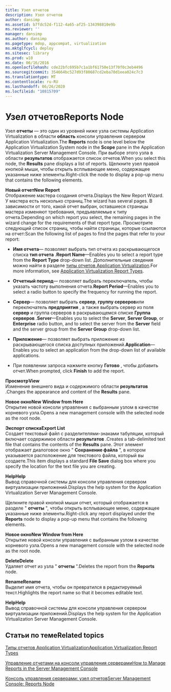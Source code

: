 ```yaml
---
title: Узел отчетов
description: Узел отчетов
author: dansimp
ms.assetid: b7fdc52d-f112-4a65-af25-134398810e9b
ms.reviewer: ''
manager: dansimp
ms.author: dansimp
ms.pagetype: mdop, appcompat, virtualization
ms.mktglfcycl: deploy
ms.sitesec: library
ms.prod: w10
ms.date: 06/16/2016
ms.openlocfilehash: cde22bfc695b7c1a1bf61750e13f70f0c3eb4496
ms.sourcegitcommit: 354664bc527d93f80687cd2eba70d1eea024c7c3
ms.translationtype: MT
ms.contentlocale: ru-RU
ms.lasthandoff: 06/26/2020
ms.locfileid: "10815709"
---
```

# <span data-ttu-id="32e92-103">Узел отчетов</span><span class="sxs-lookup"><span data-stu-id="32e92-103">Reports Node</span></span>


<span data-ttu-id="32e92-104">Узел **отчеты** — это один из уровней ниже узла системы Application Virtualization в области **область** консоли управления сервером Application Virtualization.</span><span class="sxs-lookup"><span data-stu-id="32e92-104">The **Reports** node is one level below the Application Virtualization System node in the **Scope** pane in the Application Virtualization Server Management Console.</span></span> <span data-ttu-id="32e92-105">При выборе этого узла в области **результатов** отображается список отчетов.</span><span class="sxs-lookup"><span data-stu-id="32e92-105">When you select this node, the **Results** pane displays a list of reports.</span></span> <span data-ttu-id="32e92-106">Щелкните узел правой кнопкой мыши, чтобы открыть всплывающее меню, содержащее указанные ниже элементы.</span><span class="sxs-lookup"><span data-stu-id="32e92-106">Right-click the node to display a pop-up menu that contains the following elements.</span></span>

<a href="" id="new-report"></a>**<span data-ttu-id="32e92-107">Новый отчет</span><span class="sxs-lookup"><span data-stu-id="32e92-107">New Report</span></span>**  
<span data-ttu-id="32e92-108">Отображение мастера создания отчета.</span><span class="sxs-lookup"><span data-stu-id="32e92-108">Displays the New Report Wizard.</span></span> <span data-ttu-id="32e92-109">У мастера есть несколько страниц.</span><span class="sxs-lookup"><span data-stu-id="32e92-109">The wizard has several pages.</span></span> <span data-ttu-id="32e92-110">В зависимости от того, какой отчет выбран, оставшиеся страницы мастера изменяют требования, предъявляемые к типу отчета.</span><span class="sxs-lookup"><span data-stu-id="32e92-110">Depending on which report you select, the remaining pages in the wizard change for the requirements of that report type.</span></span> <span data-ttu-id="32e92-111">Просмотрите следующий список страниц, чтобы найти страницы, которые ссылаются на отчет:</span><span class="sxs-lookup"><span data-stu-id="32e92-111">Scan the following list of pages to find the pages that refer to your report:</span></span>

-   <span data-ttu-id="32e92-112">**Имя отчета**— позволяет выбрать тип отчета из раскрывающегося списка **тип отчета** .</span><span class="sxs-lookup"><span data-stu-id="32e92-112">**Report Name**—Enables you to select a report type from the **Report Type** drop-down list.</span></span> <span data-ttu-id="32e92-113">Дополнительные сведения можно найти в разделе [типы отчетов Application Virtualization](application-virtualization-report-types.md).</span><span class="sxs-lookup"><span data-stu-id="32e92-113">For more information, see [Application Virtualization Report Types](application-virtualization-report-types.md).</span></span>

-   <span data-ttu-id="32e92-114">**Отчетный период**— позволяет выбрать переключатель, чтобы указать частоту выполнения отчета.</span><span class="sxs-lookup"><span data-stu-id="32e92-114">**Report Period**—Enables you to select a radio button to specify the frequency for running the report.</span></span>

-   <span data-ttu-id="32e92-115">**Сервер**— позволяет выбрать **сервер**, **группу серверов**или переключатель **предприятия** , а также выбрать сервер из поля **сервер** и группа серверов в раскрывающемся списке **Группа серверов** .</span><span class="sxs-lookup"><span data-stu-id="32e92-115">**Server**—Enables you to select the **Server**, **Server Group**, or **Enterprise** radio button, and to select the server from the **Server** field and the server group from the **Server Group** drop-down list.</span></span>

-   <span data-ttu-id="32e92-116">**Приложение**— позволяет выбрать приложение из раскрывающегося списка доступных приложений.</span><span class="sxs-lookup"><span data-stu-id="32e92-116">**Application**—Enables you to select an application from the drop-down list of available applications.</span></span>

-   <span data-ttu-id="32e92-117">При появлении запроса нажмите кнопку **Готово** , чтобы добавить отчет.</span><span class="sxs-lookup"><span data-stu-id="32e92-117">When prompted, click **Finish** to add the report.</span></span>

<a href="" id="view"></a>**<span data-ttu-id="32e92-118">Просмотр</span><span class="sxs-lookup"><span data-stu-id="32e92-118">View</span></span>**  
<span data-ttu-id="32e92-119">Изменение внешнего вида и содержимого области **результатов** .</span><span class="sxs-lookup"><span data-stu-id="32e92-119">Changes the appearance and content of the **Results** pane.</span></span>

<a href="" id="new-window-from-here"></a>**<span data-ttu-id="32e92-120">Новое окно</span><span class="sxs-lookup"><span data-stu-id="32e92-120">New Window from Here</span></span>**  
<span data-ttu-id="32e92-121">Открытие новой консоли управления с выбранным узлом в качестве корневого узла.</span><span class="sxs-lookup"><span data-stu-id="32e92-121">Opens a new management console with the selected node as the root node.</span></span>

<a href="" id="export-list"></a>**<span data-ttu-id="32e92-122">Экспорт списка</span><span class="sxs-lookup"><span data-stu-id="32e92-122">Export List</span></span>**  
<span data-ttu-id="32e92-123">Создает текстовый файл с разделителями-знаками табуляции, который включает содержимое области **результатов** .</span><span class="sxs-lookup"><span data-stu-id="32e92-123">Creates a tab-delimited text file that contains the contents of the **Results** pane.</span></span> <span data-ttu-id="32e92-124">Этот элемент отображает диалоговое окно " **Сохранение файла** ", в котором указывается расположение для текстового файла, который вы создаете.</span><span class="sxs-lookup"><span data-stu-id="32e92-124">This item displays a standard **File Save** dialog box where you specify the location for the text file you are creating.</span></span>

<a href="" id="help"></a>**<span data-ttu-id="32e92-125">Help</span><span class="sxs-lookup"><span data-stu-id="32e92-125">Help</span></span>**  
<span data-ttu-id="32e92-126">Вывод справочной системы для консоли управления сервером виртуализации приложений.</span><span class="sxs-lookup"><span data-stu-id="32e92-126">Displays the help system for the Application Virtualization Server Management Console.</span></span>

<span data-ttu-id="32e92-127">Щелкните правой кнопкой мыши отчет, который отображается в разделе " **отчеты** ", чтобы открыть всплывающее меню, содержащее указанные ниже элементы.</span><span class="sxs-lookup"><span data-stu-id="32e92-127">Right-click any report displayed under the **Reports** node to display a pop-up menu that contains the following elements.</span></span>

<a href="" id="new-window-from-here"></a>**<span data-ttu-id="32e92-128">Новое окно</span><span class="sxs-lookup"><span data-stu-id="32e92-128">New Window from Here</span></span>**  
<span data-ttu-id="32e92-129">Открытие новой консоли управления с выбранным узлом в качестве корневого узла.</span><span class="sxs-lookup"><span data-stu-id="32e92-129">Opens a new management console with the selected node as the root node.</span></span>

<a href="" id="delete"></a>**<span data-ttu-id="32e92-130">Delete</span><span class="sxs-lookup"><span data-stu-id="32e92-130">Delete</span></span>**  
<span data-ttu-id="32e92-131">Удаляет отчет из узла " **отчеты** ".</span><span class="sxs-lookup"><span data-stu-id="32e92-131">Deletes the report from the **Reports** node.</span></span>

<a href="" id="rename"></a>**<span data-ttu-id="32e92-132">Rename</span><span class="sxs-lookup"><span data-stu-id="32e92-132">Rename</span></span>**  
<span data-ttu-id="32e92-133">Выделит имя отчета, чтобы он превратился в редактируемый текст.</span><span class="sxs-lookup"><span data-stu-id="32e92-133">Highlights the report name so that it becomes editable text.</span></span>

<a href="" id="help"></a>**<span data-ttu-id="32e92-134">Help</span><span class="sxs-lookup"><span data-stu-id="32e92-134">Help</span></span>**  
<span data-ttu-id="32e92-135">Вывод справочной системы для консоли управления сервером виртуализации приложений.</span><span class="sxs-lookup"><span data-stu-id="32e92-135">Displays the help system for the Application Virtualization Server Management Console.</span></span>

## <span data-ttu-id="32e92-136">Статьи по теме</span><span class="sxs-lookup"><span data-stu-id="32e92-136">Related topics</span></span>


[<span data-ttu-id="32e92-137">Типы отчетов Application Virtualization</span><span class="sxs-lookup"><span data-stu-id="32e92-137">Application Virtualization Report Types</span></span>](application-virtualization-report-types.md)

[<span data-ttu-id="32e92-138">Управление отчетами на консоли управления серверами</span><span class="sxs-lookup"><span data-stu-id="32e92-138">How to Manage Reports in the Server Management Console</span></span>](how-to-manage-reports-in-the-server-management-console.md)

[<span data-ttu-id="32e92-139">Консоль управления серверами: узел отчетов</span><span class="sxs-lookup"><span data-stu-id="32e92-139">Server Management Console: Reports Node</span></span>](server-management-console-reports-node.md)

 

 





